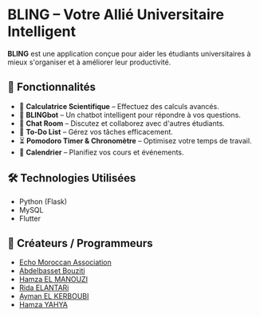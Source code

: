 <body>
    <div class="container">
        <h1>BLING – Votre Allié Universitaire Intelligent</h1>
        <p><strong>BLING</strong> est une application conçue pour aider les étudiants universitaires à mieux s'organiser et à améliorer leur productivité.</p>
        <h2>🚀 Fonctionnalités</h2>
        <ul>
            <li>🔢 <strong>Calculatrice Scientifique</strong> – Effectuez des calculs avancés.</li>
            <li>🤖 <strong>BLINGbot</strong> – Un chatbot intelligent pour répondre à vos questions.</li>
            <li>💬 <strong>Chat Room</strong> – Discutez et collaborez avec d'autres étudiants.</li>
            <li>📝 <strong>To-Do List</strong> – Gérez vos tâches efficacement.</li>
            <li>⏳ <strong>Pomodoro Timer & Chronomètre</strong> – Optimisez votre temps de travail.</li>
            <li>📅 <strong>Calendrier</strong> – Planifiez vos cours et événements.</li>
        </ul>
        <h2>🛠 Technologies Utilisées</h2>
        <ul>
            <li>Python (Flask)</li>
            <li>MySQL</li>
            <li>Flutter</li>
        </ul>
        <h2>👥 Créateurs / Programmeurs</h2>
        <ul>
            <li><a href="https://www.linkedin.com/company/echo-moroccan-association/" target="_blank">Echo Moroccan Association</a></li>
            <li><a href="https://www.linkedin.com/in/abdelbasset-bouziti-281507334/" target="_blank">Abdelbasset Bouziti</a></li>
            <li><a href="https://www.linkedin.com/in/hamza-el-manouzi-a42a9a34a/" target="_blank">Hamza EL MANOUZI</a></li>
            <li><a href="https://www.linkedin.com/in/rida-elantari-11a93a315/" target="_blank">Rida ELANTARi</a></li>
            <li><a href="https://www.linkedin.com/in/ayman-el-kerboubi-76b109318/" target="_blank">Ayman EL KERBOUBI</a></li>
            <li><a href="https://www.linkedin.com/in/hamza-yahya-ba4187334/" target="_blank">Hamza YAHYA</a></li>
        </ul>
    </div>
</body>
</html>
